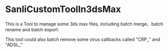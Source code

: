 # SanliCustomToolIn3dsMax

This is a Tool to manage some 3ds max files, including batch merge、batch rename and batch export.

This tool could also batch remove some virus callbacks called "CRP_" and "ADSL_"
